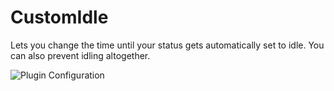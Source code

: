 # CustomIdle

Lets you change the time until your status gets automatically set to idle. You can also prevent idling altogether.

![Plugin Configuration](https://github.com/Rivercord/Rivercord/assets/45801973/4e5259b2-18e0-42e5-b69f-efc672ce1e0b)
